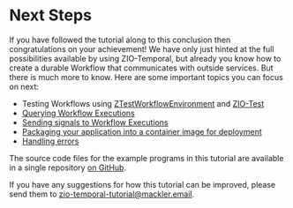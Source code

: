 # Next Steps

If you have followed the tutorial along to this conclusion then congratulations on your achievement!  We have only just hinted at the full possibilities available by using ZIO-Temporal, but already you know how to create a durable Workflow that communicates with outside services.  But there is much more to know.  Here are some important topics you can focus on next:

* Testing Workflows using [ZTestWorkflowEnvironment](https://zio-temporal.vhonta.dev/docs/testing/testing-workflows) and [ZIO-Test](https://zio.dev/reference/test/)
* [Querying Workflow Executions](https://zio-temporal.vhonta.dev/docs/workflows/queries)
* [Sending signals to Workflow Executions](https://zio-temporal.vhonta.dev/docs/workflows/signals)
* [Packaging your application into a container image for deployment](https://www.scala-sbt.org/sbt-native-packager/formats/docker.html)
* [Handling errors](https://zio.dev/reference/error-management/)

The source code files for the example programs in this tutorial are available in a single repository [on GitHub](https://github.com/mackler/zio-temporal-tutorial).

If you have any suggestions for how this tutorial can be improved, please send them to [zio-temporal-tutorial@mackler.email](mailto:zio-temporal-tutorial@mackler.email).
